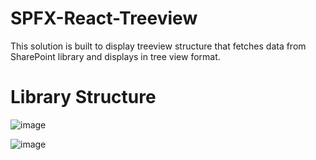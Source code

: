 # SPFX-React-Treeview
This solution is built to display treeview structure that fetches data from SharePoint library and displays in tree view format.

# Library Structure
![image](https://user-images.githubusercontent.com/45258794/152836396-9faa2799-7195-480f-bae0-791093d50cd6.png)

![image](https://user-images.githubusercontent.com/45258794/152838326-f9a6705d-e214-4cfa-b3a8-3584ed3a95ac.png)

